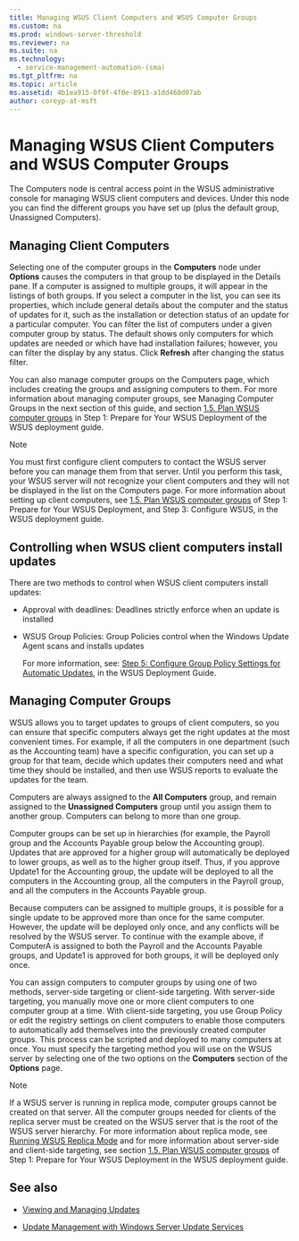```yaml
---
title: Managing WSUS Client Computers and WSUS Computer Groups
ms.custom: na
ms.prod: windows-server-threshold
ms.reviewer: na
ms.suite: na
ms.technology: 
  - service-management-automation-(sma)
ms.tgt_pltfrm: na
ms.topic: article
ms.assetid: 4b1ea915-0f9f-4f0e-8913-a1dd460d07ab
author: coreyp-at-msft
---
```

# Managing WSUS Client Computers and WSUS Computer Groups
The Computers node is central access point in the WSUS administrative console for managing WSUS client computers and devices. Under this node you can find the different groups you have set up (plus the default group, Unassigned Computers).

## Managing Client Computers
Selecting one of the computer groups in the **Computers** node under **Options** causes the computers in that group to be displayed in the Details pane. If a computer is assigned to multiple groups, it will appear in the listings of both groups. If you select a computer in the list, you can see its properties, which include general details about the computer and the status of updates for it, such as the installation or detection status of an update for a particular computer. You can filter the list of computers under a given computer group by status. The default shows only computers for which updates are needed or which have had installation failures; however, you can filter the display by any status. Click **Refresh** after changing the status filter.

You can also manage computer groups on the Computers page, which includes creating the groups and assigning computers to them. For more information about managing computer groups, see Managing Computer Groups in the next section of this guide, and section [1.5. Plan WSUS computer groups](../deploy/Step-1--Prepare-for-Your-WSUS-Deployment.md#BKMK_1.5) in Step 1: Prepare for Your WSUS Deployment of the WSUS deployment guide.

> [!NOTE]
> You must first configure client computers to contact the WSUS server before you can manage them from that server. Until you perform this task, your WSUS server will not recognize your client computers and they will not be displayed in the list on the Computers page. For more information about setting up client computers, see [1.5. Plan WSUS computer groups](../deploy/Step-1--Prepare-for-Your-WSUS-Deployment.md#BKMK_1.5) of Step 1: Prepare for Your WSUS Deployment, and Step 3: Configure WSUS, in the WSUS deployment guide.

## Controlling when WSUS client computers install updates
There are two methods to control when WSUS client computers install updates:

-   Approval with deadlines: Deadlines strictly enforce when an update is installed

-   WSUS Group Policies: Group Policies control when the Windows Update Agent scans and installs updates

    For more information, see: [Step 5: Configure Group Policy Settings for Automatic Updates](../deploy/Step-5--Configure-Group-Policy-Settings-for-Automatic-Updates.md), in the WSUS Deployment Guide.

## Managing Computer Groups
WSUS allows you to target updates to groups of client computers, so you can ensure that specific computers always get the right updates at the most convenient times. For example, if all the computers in one department (such as the Accounting team) have a specific configuration, you can set up a group for that team, decide which updates their computers need and what time they should be installed, and then use WSUS reports to evaluate the updates for the team.

Computers are always assigned to the **All Computers** group, and remain assigned to the **Unassigned Computers** group until you assign them to another group. Computers can belong to more than one group.

Computer groups can be set up in hierarchies (for example, the Payroll group and the Accounts Payable group below the Accounting group). Updates that are approved for a higher group will automatically be deployed to lower groups, as well as to the higher group itself. Thus, if you approve Update1 for the Accounting group, the update will be deployed to all the computers in the Accounting group, all the computers in the Payroll group, and all the computers in the Accounts Payable group.

Because computers can be assigned to multiple groups, it is possible for a single update to be approved more than once for the same computer. However, the update will be deployed only once, and any conflicts will be resolved by the WSUS server. To continue with the example above, if ComputerA is assigned to both the Payroll and the Accounts Payable groups, and Update1 is approved for both groups, it will be deployed only once.

You can assign computers to computer groups by using one of two methods, server-side targeting or client-side targeting. With server-side targeting, you manually move one or more client computers to one computer group at a time. With client-side targeting, you use Group Policy or edit the registry settings on client computers to enable those computers to automatically add themselves into the previously created computer groups. This process can be scripted and deployed to many computers at once. You must specify the targeting method you will use on the WSUS server by selecting one of the two options on the **Computers** section of the **Options** page.

> [!NOTE]
> If a WSUS server is running in replica mode, computer groups cannot be created on that server. All the computer groups needed for clients of the replica server must be created on the WSUS server that is the root of the WSUS server hierarchy. For more information about replica mode, see [Running WSUS Replica Mode](Running-WSUS-Replica-Mode.md) and for more information about server-side and client-side targeting, see section [1.5. Plan WSUS computer groups](../deploy/Step-1--Prepare-for-Your-WSUS-Deployment.md#BKMK_1.5) of Step 1: Prepare for Your WSUS Deployment in the WSUS deployment guide.

## See also

-   [Viewing and Managing Updates](Viewing-and-Managing-Updates.md)

-   [Update Management with Windows Server Update Services](Update-Management-with-Windows-Server-Update-Services.md)


